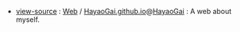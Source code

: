 - [view-source]() : [Web](https://taoste.github.io/Hello-World/github/HayaoGai.github.io/) / [HayaoGai.github.io](https://github.com/HayaoGai/HayaoGai.github.io)@[HayaoGai](https://github.com/HayaoGai/) : A web about myself.

